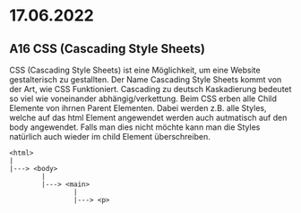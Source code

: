# 17.06.2022

## A16 CSS (Cascading Style Sheets)
CSS (Cascading Style Sheets) ist eine Möglichkeit, um eine Website gestalterisch zu gestallten. Der Name Cascading Style Sheets kommt von der Art, wie CSS Funktioniert.
Cascading zu deutsch Kaskadierung bedeutet so viel wie voneinander abhängig/verkettung. Beim CSS erben alle Child Elemente von ihrnen Parent Elementen.  Dabei werden z.B. 
alle Styles, welche auf das html Element angewendet werden auch autmatisch auf den body angewendet. Falls man dies nicht möchte kann man die Styles natürlich auch wieder
im child Element überschreiben.
```
<html>
|
|---> <body>   
        |
        |---> <main>           
                |
                |---> <p>
```

